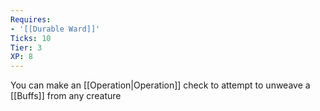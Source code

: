 ```yaml
---
Requires:
- '[[Durable Ward]]'
Ticks: 10
Tier: 3
XP: 8
---
```


You can make an [[Operation|Operation]] check to attempt to unweave a [[Buffs]] from any creature